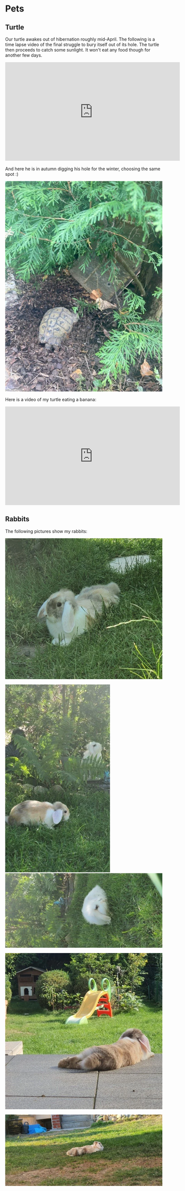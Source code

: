 # Pets

## Turtle

Our turtle awakes out of hibernation roughly mid-April. The following is a time lapse video of the final struggle to bury itself out of its hole. The turtle then proceeds to catch some sunlight. It won't eat any food though for another few days.

<iframe width="560" height="315" src="https://www.youtube.com/embed/u__G182Ewdg" title="YouTube video player" frameborder="0" allow="accelerometer; autoplay; clipboard-write; encrypted-media; gyroscope; picture-in-picture" allowfullscreen></iframe>

And here he is in autumn digging his hole for the winter, choosing the same spot :)

![_turtle-digging](_turtle-digging.webp)

Here is a video of my turtle eating a banana:

<iframe width="560" height="315" src="https://www.youtube.com/embed/Xm2B3SXAl1Q" title="YouTube video player" frameborder="0" allow="accelerometer; autoplay; clipboard-write; encrypted-media; gyroscope; picture-in-picture" allowfullscreen></iframe>

## Rabbits

The following pictures show my rabbits:

![bunny](_bunny1.webp)

![bunny](_bunny2.webp) ![bunny](_bunny4.webp)

![bunny](_bunny3.webp)

![bunny](_bunny5.webp)
